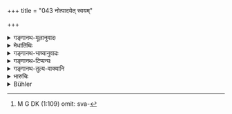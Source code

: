 +++
title = "043 नोत्पादयेत् स्वयम्"

+++

<details><summary>गङ्गानथ-मूलानुवादः</summary>

Neither the king himself nor any servant of his shall promote a suit; nor shall he suppress a suit that has been brought up by another person.—(43)
</details>

<details><summary>मेधातिथिः</summary>

**कार्यं** विवादवस्तु । तद् **राजा स्वयं न** प्रवर्तयेत् । कस्यचिद् दूष्यस्योपघातार्थं धनिनो वा धनग्रहणार्थं न तदीयम् ऋणिकम् अन्यं वापराद्धम् उद्वेजयेत्- एष ते धारयति किम् इति ममाग्रतो नाकर्षसि, एतेन वा तावद् अपराद्धं यावद् अहम् एनं निपातयामि — इत्य् एवं राज्ञा न कर्तव्यम्, सत्य् अपि द्वेषे धनलोभे वा । **न च प्रापितम्** आवेदितम् **अन्येना**र्थिना **ग्रसेत** निगिरेन् नोपेक्षेतेति यावत् । अवधीरणायां निगिरेद् इति प्रयुज्यते । तत्समानार्थश् च ग्रसतिः । तथा च वक्तारो भवन्ति यावत् किंचिद् अस्योच्यते तत् सर्वं निगिरति न किंचिद् अयं प्रतिवक्ति ।

- <u>अन्ये</u> तूत्तरं श्लोकार्धम् एवं व्याचक्षते । **न च प्रापितं** व्यवहाराद् अन्येन प्रकारेण्**आर्थं** धनं **ग्रसेत** स्वीकुर्यात् । यदि हि राजा छललेशोद्देशिकया धनदण्डे प्रवर्तेत ततः परलोके दोषो द्रष्टव्यः । स्वराज्ये[^१७०] चोपघातः स्यात् ।


[^१७०]:
     M G DK (1:109) omit: sva-

<u>अथेदम्</u> अपरं केषांचिद् व्याख्यानम् । **नोत्पादयेत् स्वयं कार्यं राजा** । साक्षाद् उपलभ्याप्य् अकार्यकारिणं न स्वयं किंचिद् ब्रूयात्, तस्य पराधीनेन यावद् व्यवहारेण नाकृष्टः । येन व्यवहारदर्शनम् एव पराजितस्य निग्रहाय भवति, न राजा । एतच् च ऋणादानादिष्व्[^१७१] एव द्रष्टव्यम् । ये तु स्तेनसाहसिकादयः कण्टकस्थानीयास् तान् राजा स्वयम् एवावगम्य गृह्णीयात् । शेषं समानम् ।   
**नाप्य् अस्य पूरुष** इति अस्य राज्ञः पुरुषो ऽधिकारी मनुष्यः ॥ ८.४३ ॥
</details>

<details><summary>गङ्गानथ-भाष्यानुवादः</summary>

‘*Suit*’—object of dispute;—none such shall the king himself ‘*promote*’—*i.e*., cause to be instituted;—for encompassing the injury of some hated persons, or for obtaining the wealth of some rich person, he shall not instigate his debtor or some other person who may have suffered at his hands, saying to him—‘you should do such and such a thing, why do not you bring it up before me?—or, ‘you have been injured by him, I shall have you avenged’;—any such thing the king shall not say, even though his hate or greed for riches be great.

When a suit has been ‘*brought up*’—presented before him—he shall not ‘*suppress*’—hush up, ignore, it. The verb ‘*nigiret*,’ ‘swallow,’ is often used in the sense of *ignoring*; and the root ‘*gram*’ (used in the text) is synonymous with ‘*ni-gira*’ People make use of such expressions as—‘everything that is said to-day he *swallows up*, and he does not answer it.’

Others explain the latter half of the verse as follows:—‘He shall not appropriate—make his own—any *artha*, *i.e*., money, that is brought to him in any manner save through the suit.’ If the king were to inflict fines in an unfair manner, he would he incurring evil in the next world and bring trouble on his kingdom.

The following is yet another explanation offered by others:—‘*The king himself shall not promote a suit*’;—*i.e*., even, though he may get at the offender directly, he himself shall not say anything, until the man has been brought before him by the man against whom the offence has been committed, in a regular suit. Because it is only after the man has been defeated in the suit brought by the other party that it is time for the king to perform his duty of inflicting the legal punishment. But this applies only to the non-payment of debts and similar subjects; as for thieves and criminals,—who are like ‘thorns’ in the kingdom,—these the king shall capture and punish, even when he catches them himself. The rest of the verse is as explained before.

‘*Nor any servant of his*’;—‘*servant*,’ *i.e*., person holding an office under him.—(43)
</details>

<details><summary>गङ्गानथ-टिप्पन्यः</summary>

‘*Anyena*’—‘By another’,—*i.e*., the plaintiff (Medhātithi),—‘the plaintiff or the defendant’ (Kullūka).

This verse is quoted in *Mitākṣarā* (on 22.5), where *Bālambhaṭṭī* offers the following explanations of the second half of the verse:—(*a*) The king should not entertain any suit illegally brought up by any one;—or (*b*) he shall not ignore a suit brought forward by any one;—(*c*) (if we adopt the reading ‘*na cāprāpitam*’) ‘he shall not admit into the proceedings any facts not presented by either of the two parties to the suit.’ The *Subodhinī* reproduces the same explanations.

It is quoted in *Aparārka* (p. 605), which adds the following notes:—‘*Kāryam*’ here means ‘suit,’ ‘dispute’;—any proved fact that may be adduced during the hearing of the suit, the king should not ignore or set aside;—in *Kṛtyakalpataru* (13b), which explains ‘*na graset*’ as ‘he should not ignore’;—and in *Vīramitrodaya* (Vyavahāra, 15b).
</details>

<details><summary>गङ्गानथ-तुल्य-वाक्यानि</summary>

*Gautama* (13.27).—‘The litigant shall humbly go to seek the judge.’

*Pitāmaha* (Smṛticandrikā-Vyavahāra, p. 61).—‘The King shall not himself
or through his officers, promote law-suits; nor through anger or through greed or through affection, shall he suppress a suit; nor shall he, on his own account, institute suits not brought up by the parties concerned.’

*Nārada* (Do.).—‘The King shall not, either for asserting his power or
through greed for making money out of it, create law-suits among people who have no disputes among themselves.’
</details>

<details><summary>भारुचिः</summary>

**नोत्पादयेत् स्वयम्** उपजापेनार्थिनः कस्यचिद् उपघातस्य पौरजानपदस्य द्वेषाद् धनवतो वा लोभेन राजा, नापि तत्प्रकृतो व्यवहाराणां द्रष्टा राजब्राह्मणः । न चाप्रापितं व्यवहारेण तस्माद् अन्येन प्रकारेण ग्रसेद् अर्थं कथंचन । अथ वा पाठान्तरं व्याख्यायते, न च प्रापितं व्यवहाराद् **अन्येन** प्रकारेण **ग्रसेद् अर्थं कथंचन** । अथ वा पाठान्तरं व्याख्यायते, **न च प्रापितं** व्यवहाराद् **अन्येन** प्रकारेण **ग्रसेद् अर्थं कथंचन** । अन्यथा हि लोभाद् राज्ञः प्ररलोकोपघातश् च स्यात्, दृष्टश् च राज्यतन्त्रोपघातदोषः । अन्यस् त्व् आह नोत्पादयेत् स्वयं कार्यं राजा साक्षाद् अप्य् उपलभ्याकार्यकारिणम्; नापि तत्प्रकृतो राजपुरुषः, येन व्यवहारदर्शनम् एव जयपराजयोर्, इष्टेन तु राजेति नियमो राज्ञः उच्यते । अतो ऽस्य स्वयं दृष्ट्वाप्य् अतिक्रमकारिणम् उत्सृजतो न दोषो ऽस्ति । येन राज्ञा विनार्थिना स्वप्रत्ययेन व्यवहारे ऽवस्थाप्यमाने लोभरागद्वेषप्रतीतौ राज्यतन्त्रविरोधः प्रसज्यते । एवं च बृहस्पतिसमेनापि व्यवहारेणाप्राप्यमाणं न ग्राह्यम् । तथा ह्य् अस्य सर्वलोकानुरञ्जनाद् धर्मराजतन्त्रयशांसि प्रथन्ते । एवं च साक्षिप्रत्याख्यानेनाप्य् अनुमानप्रमाणशुद्धिम् आस्रित्य व्यवहारेषु तत्प्रधानः स्याद्, आन्वीक्षिक्यां चाभिविनीतः । तत्र दृष्टान्तम् आह पूर्वश्लोकार्धेन ॥ ८.४३ ॥
</details>

<details><summary>Bühler</summary>

043	Neither the king nor any servant of his shall themselves cause a lawsuit to be begun, or hush up one that has been brought (before them) by (some) other (man).
</details>
